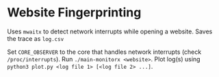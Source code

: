 # Website Fingerprinting

Uses `mwaitx` to detect network interrupts while opening a website. Saves the trace as `log.csv`

Set `CORE_OBSERVER` to the core that handles network interrupts (check `/proc/interrupts`). 
Run `./main-monitorx <website>`. Plot log(s) using `python3 plot.py <log file 1> [<log file 2> ...]`.
